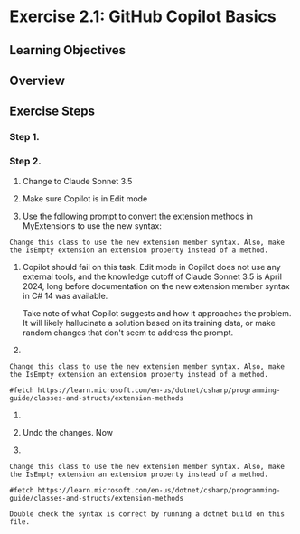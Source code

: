 # Exercise 2.1: GitHub Copilot Basics

## Learning Objectives

## Overview

## Exercise Steps

### Step 1.

### Step 2. 

1. Change to Claude Sonnet 3.5

1. Make sure Copilot is in Edit mode

1. Use the following prompt to convert the extension methods in MyExtensions to use the new syntax:

```
Change this class to use the new extension member syntax. Also, make the IsEmpty extension an extension property instead of a method.
```

1. Copilot should fail on this task. Edit mode in Copilot does not use any external tools, and the knowledge cutoff of Claude Sonnet 3.5 is April 2024, long before documentation on the new extension member syntax in C# 14 was available.

    Take note of what Copilot suggests and how it approaches the problem. It will likely hallucinate a solution based on its training data, or make random changes that don't seem to address the prompt.

1.
```
Change this class to use the new extension member syntax. Also, make the IsEmpty extension an extension property instead of a method.

#fetch https://learn.microsoft.com/en-us/dotnet/csharp/programming-guide/classes-and-structs/extension-methods
```

1.

1. Undo the changes. Now

1.
```
Change this class to use the new extension member syntax. Also, make the IsEmpty extension an extension property instead of a method.

#fetch https://learn.microsoft.com/en-us/dotnet/csharp/programming-guide/classes-and-structs/extension-methods

Double check the syntax is correct by running a dotnet build on this file.
```